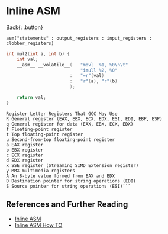 # Inline ASM

[Back](../../index.md#ccpp-compilers){: .button}

`asm("statements" : output_registers : input_registers : clobber_registers)`

```c
int mul2(int a, int b) {
    int val;
    __asm__ __volatile__(   "movl  %1, %0\n\t"
                            "imull %2, %0"
                        :   "=r"(val)
                        :   "r"(a), "r"(b)
                        );

    return val;
}
```

```
Register Letter Registers That GCC May Use
R General register (EAX, EBX, ECX, EDX, ESI, EDI, EBP, ESP)
q General register for data (EAX, EBX, ECX, EDX)
f Floating-point register
t Top floating-point register
u Second-from-top floating-point register
a EAX register
b EBX register
c ECX register
d EDX register
x SSE register (Streaming SIMD Extension register)
y MMX multimedia registers
A An 8-byte value formed from EAX and EDX
D Destination pointer for string operations (EDI)
S Source pointer for string operations (ESI)```
```

## References and Further Reading

- [Inline ASM](https://mentorembedded.github.io/advancedlinuxprogramming/alp-folder/alp-ch09-inline-asm.pdf)
- [Inline ASM How TO](https://www.ibiblio.org/gferg/ldp/GCC-Inline-Assembly-HOWTO.html)
